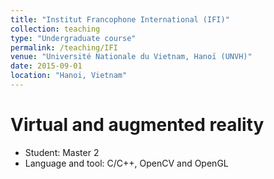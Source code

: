 ```yaml
---
title: "Institut Francophone International (IFI)"
collection: teaching
type: "Undergraduate course"
permalink: /teaching/IFI
venue: "Université Nationale du Vietnam, Hanoï (UNVH)"
date: 2015-09-01
location: "Hanoi, Vietnam"
---
```


Virtual and augmented reality
======

* Student: Master 2
* Language and tool: C/C++, OpenCV and OpenGL